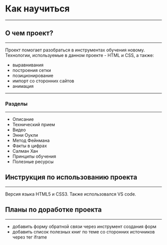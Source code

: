 # **Как научиться**

------ 

## О чем проект?

------ 

Проект помогает разобраться в инструментах обучения новому.
Технологии, используемые в данном проекте - HTML и CSS, а также:

* выравнивания
* построения сетки
* позиционирование 
* импорт со сторонних сайтов
* анимация

------ 

### **Разделы**

------ 

* Описание
* Технический прием
* Видео
* Энни Оукли
* Метод Фейнмана
* Факты в цифрах
* Салман Хан
* Принципы обучения
* Полезные ресурсы


## Инструкция по использованию проекта 

------ 

Версия языка HTML5 и CSS3. Также использовался VS code.

## Планы по доработке проекта

------ 

* добавить форму обратной связи через инструмент создания форм
* добавить список полезных книг по теме со сторонних источников через тег iframe